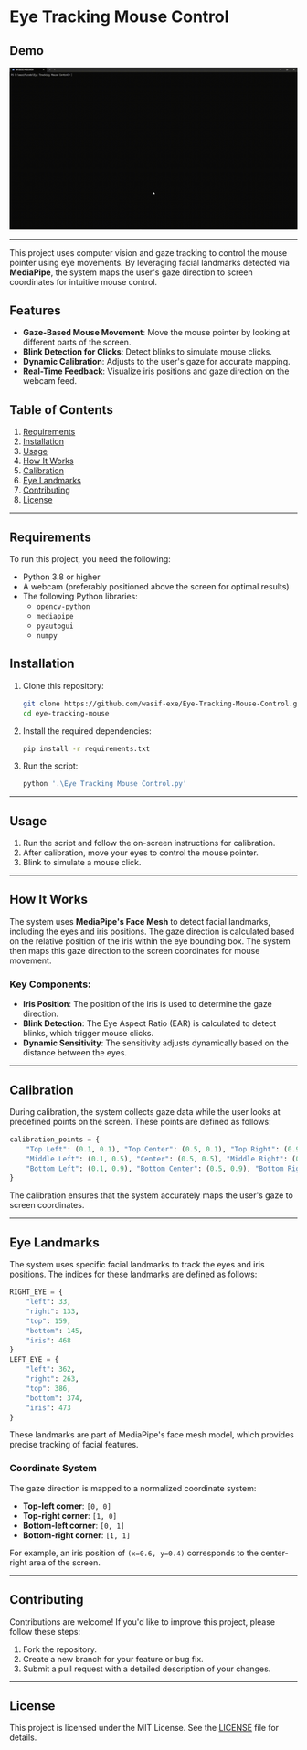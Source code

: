 # Eye Tracking Mouse Control

## Demo

![Eye Tracking Mouse Control Demo](assets/eyegazetracking.gif)

---

This project uses computer vision and gaze tracking to control the mouse pointer using eye movements. By leveraging facial landmarks detected via **MediaPipe**, the system maps the user's gaze direction to screen coordinates for intuitive mouse control.

## Features

- **Gaze-Based Mouse Movement**: Move the mouse pointer by looking at different parts of the screen.
- **Blink Detection for Clicks**: Detect blinks to simulate mouse clicks.
- **Dynamic Calibration**: Adjusts to the user's gaze for accurate mapping.
- **Real-Time Feedback**: Visualize iris positions and gaze direction on the webcam feed.

## Table of Contents

1. [Requirements](#requirements)
2. [Installation](#installation)
3. [Usage](#usage)
4. [How It Works](#how-it-works)
5. [Calibration](#calibration)
6. [Eye Landmarks](#eye-landmarks)
7. [Contributing](#contributing)
8. [License](#license)

---

## Requirements

To run this project, you need the following:

- Python 3.8 or higher
- A webcam (preferably positioned above the screen for optimal results)
- The following Python libraries:
  - `opencv-python`
  - `mediapipe`
  - `pyautogui`
  - `numpy`

## Installation

1. Clone this repository:

   ```bash
   git clone https://github.com/wasif-exe/Eye-Tracking-Mouse-Control.git
   cd eye-tracking-mouse
   ```

2. Install the required dependencies:

   ```bash
   pip install -r requirements.txt
   ```

3. Run the script:
   ```bash
   python '.\Eye Tracking Mouse Control.py'
   ```

---

## Usage

1. Run the script and follow the on-screen instructions for calibration.
2. After calibration, move your eyes to control the mouse pointer.
3. Blink to simulate a mouse click.

---

## How It Works

The system uses **MediaPipe's Face Mesh** to detect facial landmarks, including the eyes and iris positions. The gaze direction is calculated based on the relative position of the iris within the eye bounding box. The system then maps this gaze direction to the screen coordinates for mouse movement.

### Key Components:

- **Iris Position**: The position of the iris is used to determine the gaze direction.
- **Blink Detection**: The Eye Aspect Ratio (EAR) is calculated to detect blinks, which trigger mouse clicks.
- **Dynamic Sensitivity**: The sensitivity adjusts dynamically based on the distance between the eyes.

---

## Calibration

During calibration, the system collects gaze data while the user looks at predefined points on the screen. These points are defined as follows:

```python
calibration_points = {
    "Top Left": (0.1, 0.1), "Top Center": (0.5, 0.1), "Top Right": (0.9, 0.1),
    "Middle Left": (0.1, 0.5), "Center": (0.5, 0.5), "Middle Right": (0.9, 0.5),
    "Bottom Left": (0.1, 0.9), "Bottom Center": (0.5, 0.9), "Bottom Right": (0.9, 0.9)
}
```

The calibration ensures that the system accurately maps the user's gaze to screen coordinates.

---

## Eye Landmarks

The system uses specific facial landmarks to track the eyes and iris positions. The indices for these landmarks are defined as follows:

```python
RIGHT_EYE = {
    "left": 33,
    "right": 133,
    "top": 159,
    "bottom": 145,
    "iris": 468
}
LEFT_EYE = {
    "left": 362,
    "right": 263,
    "top": 386,
    "bottom": 374,
    "iris": 473
}
```

These landmarks are part of MediaPipe's face mesh model, which provides precise tracking of facial features.

### Coordinate System

The gaze direction is mapped to a normalized coordinate system:

- **Top-left corner**: `[0, 0]`
- **Top-right corner**: `[1, 0]`
- **Bottom-left corner**: `[0, 1]`
- **Bottom-right corner**: `[1, 1]`

For example, an iris position of `(x=0.6, y=0.4)` corresponds to the center-right area of the screen.

---

## Contributing

Contributions are welcome! If you'd like to improve this project, please follow these steps:

1. Fork the repository.
2. Create a new branch for your feature or bug fix.
3. Submit a pull request with a detailed description of your changes.

---

## License

This project is licensed under the MIT License. See the [LICENSE](LICENSE) file for details.
